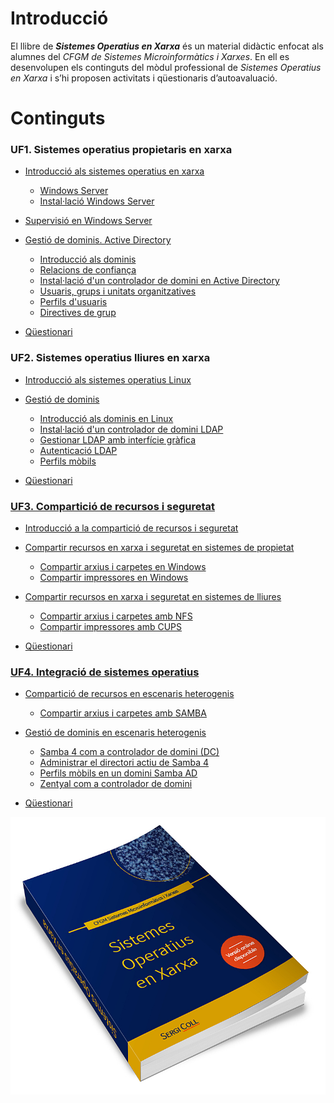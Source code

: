 # Introducció

El llibre de _**Sistemes Operatius en Xarxa**_ és un material didàctic enfocat als alumnes del _CFGM de Sistemes Microinformàtics i Xarxes_. En ell es desenvolupen els continguts del mòdul professional de _Sistemes Operatius en Xarxa_ i s’hi proposen activitats i qüestionaris d’autoavaluació.

<!---


Aquest llibre és un material viu que evoluciona dia a dia i pot trobar-se la última versió a  [https://www.gitbook.com/book/seicoll/sox](https://www.gitbook.com/book/seicoll/sox).

El llibre no hauria estat possible sense el meus alumnes que m’han anat comunicant, al llarg del curs, les errades que anaven trobant i els paràgrafs que no havien quedar redactats de forma clara. I així, el llibre ha anat millorant dia a dia.

I per suposat, també agrair a la meva dona i els meus fills que m’han recolzat i m’han permès obtenir el temps necessari per dedicar a aquest projecte.

-->

# Continguts

### UF1. Sistemes operatius propietaris en xarxa

* [Introducció als sistemes operatius en xarxa](UF1/uf1-introduccio.md)
  * [Windows Server](UF1/uf1-windowsserver.md)
  * [Instal·lació Windows Server](UF1/uf1-instalacio-windowsserver.md)
* [Supervisió en Windows Server](UF1/uf1-supervisio.md)
* [Gestió de dominis. Active Directory](UF1/gestio-de-dominis.-active-directory.md)

  * [Introducció als dominis](UF1/uf1-introduccio-dominis.md)
  * [Relacions de confiança](UF1/relacions-de-confianca.md)
  * [Instal·lació d'un controlador de domini en Active Directory](UF1/instalacio-AD.md)
  * [Usuaris, grups i unitats organitzatives](UF1/usuaris-grups-i-unitats-organitzatives.md)
  * [Perfils d'usuaris](UF1/perfils-usuari.md)
  * [Directives de grup](UF1/directives-de-grup.md)

* [Qüestionari](UF1/act/uf1-questionari.md)

### UF2. Sistemes operatius lliures en xarxa
* [Introducció als sistemes operatius Linux](UF2/uf2-introduccio.md)

* [Gestió de dominis](UF2/uf2-gestio-dominis.md)

  * [Introducció als dominis en Linux](UF2/uf2-dominis-linux.md)
  * [Instal·lació d'un controlador de domini LDAP](UF2/uf2-LDAP.md)
  * [Gestionar LDAP amb interfície gràfica](UF2/uf2-LDAP-gestio-grafica.md)
  * [Autenticació LDAP](UF2/uf2-auteticacio-ldap.md)
  * [Perfils mòbils](UF2/uf2-perfils-mobils.md)

* [Qüestionari](UF2/act/uf2-questionari.md)

### [UF3. Compartició de recursos i seguretat](UF3.md)

* [Introducció a la compartició de recursos i seguretat](UF3/uf3-introduccio.md)
* [Compartir recursos en xarxa i seguretat en sistemes de propietat](UF3/uf3-compartir-recursos-windows.md)
  * [Compartir arxius i carpetes en Windows](UF3/uf3-compartir-arxius-windows.md)
  * [Compartir impressores en Windows](UF3/uf3-compartir-impressores-windows.md)
* [Compartir recursos en xarxa i seguretat en sistemes de lliures](UF3/uf3-compartir-recursos-linux.md)

  * [Compartir arxius i carpetes amb NFS](UF3/uf3-compartir-arxius-linux-nfs.md)
  * [Compartir impressores amb CUPS](UF3/uf3-compartir-impressores-cups.md)

* [Qüestionari](UF3/act/uf3-questionari.md)

### [UF4. Integració de sistemes operatius](UF4/UF4.md)

* [Compartició de recursos en escenaris heterogenis](UF4/uf4-introduccio.md)
  * [Compartir arxius i carpetes amb SAMBA](UF3/uf3-compartir-arxius-samba.md)
* [Gestió de dominis en escenaris heterogenis](UF4/gestio-dominis.md)

  * [Samba 4 com a controlador de domini \(DC\)](UF4/controlador-domini-samba.md)
  * [Administrar el directori actiu de Samba 4](UF4/administrar-sambaAD.md)
  * [Perfils mòbils en un domini Samba AD](UF4/perfils-mobils-sambaAD.md)
  * [Zentyal com a controlador de domini](UF4/zentyal.md)

* [Qüestionari](UF4/act/uf4-questionari.md)

![](/assets/Llibre3D.jpg)


